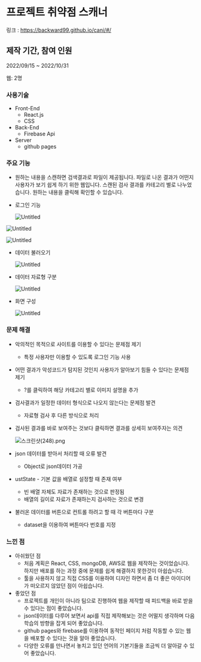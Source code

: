 # 프로젝트 취약점 스캐너

링크 :  https://backward99.github.io/cani/#/

## 제작 기간, 참여 인원

2022/09/15 ~ 2022/10/31

웹: 2명

### 사용기술

- Front-End
    - React.js
    - CSS
- Back-End
    - Firebase Api
- Server
    - github pages

### 주요 기능

- 원하는 내용을 스캔하면 검색결과로 파일이 제공됩니다. 파일로 나온 결과가 어떤지 사용자가 보기 쉽게 하기 위한 웹입니다.  스캔된 검사 결과를 카테고리 별로 나누었습니다. 원하는 내용을 클릭해 확인할 수 있습니다.
- 로그인 기능
    
    ![Untitled](https://s3-us-west-2.amazonaws.com/secure.notion-static.com/57629d61-b773-4d9f-8f2e-d36d398a0261/Untitled.png)
    

![Untitled](https://s3-us-west-2.amazonaws.com/secure.notion-static.com/dc67e792-b154-420c-9c62-921f5cd6c70d/Untitled.png)

![Untitled](https://s3-us-west-2.amazonaws.com/secure.notion-static.com/90a84385-e370-4bef-afc6-ef77bf26a288/Untitled.png)

- 데이터 불러오기
    
    ![Untitled](https://s3-us-west-2.amazonaws.com/secure.notion-static.com/7976928b-3780-4d80-897d-3979524eee71/Untitled.png)
    
- 데이터 자료형 구분
    
    ![Untitled](https://s3-us-west-2.amazonaws.com/secure.notion-static.com/cd232f03-b53d-4240-9739-348d8c80d8f7/Untitled.png)
    
- 화면 구성

    ![Untitled](https://s3-us-west-2.amazonaws.com/secure.notion-static.com/16f15a1c-7861-4761-9939-7fb6efac8c53/Untitled.png)

### 문제 해결

- 악의적인 목적으로 사이트를 이용할 수 있다는 문제점 제기
    - 특정 사용자만 이용할 수 있도록 로그인 기능 사용
- 어떤 결과가 악성코드가 탐지된 것인지 사용자가 알아보기 힘들 수 있다는 문제점 제기
    - ?를 클릭하여 해당 카테고리 별로 이미지 설명을 추가
- 검사결과가 일정한 데이터 형식으로 나오지 않는다는 문제점 발견
    - 자료형 검사 후 다른 방식으로 처리
- 검사된 결과를 바로 보여주는 것보다 클릭하면 결과를 상세히 보여주자는 의견
    
    ![스크린샷(248).png](https://s3-us-west-2.amazonaws.com/secure.notion-static.com/552fb5b3-b4be-4854-8433-fa149ccff4eb/%EC%8A%A4%ED%81%AC%EB%A6%B0%EC%83%B7(248).png)
    
- json 데이터를 받아서 처리할 때 오류 발견
    - Object로 json데이터 가공
- ustState - 기본 값을 배열로 설정할 때 존재 여부
    - 빈 배열 자체도 자료가 존재하는 것으로 판정됨
    - 배열의 길이로 자료가 존재하는지 검사하는 것으로 변경
- 불러온 데이터를 버튼으로 컨트롤 하려고 할 때 각 버튼마다 구분
    - dataset을 이용하여 버튼마다 번호를 지정

### 느낀 점

- 아쉬웠던 점
    - 처음 계획은 React, CSS, mongoDB, AWS로 웹을 제작하는 것이었습니다. 하지만 배포를 하는 과정 중에 문제를 쉽게 해결하지 못한것이 아쉽습니다.
    - 툴을 사용하지 않고 직접 CSS를 이용하여 디자인 하면서 좀 더 좋은 아이디어가 떠오르지 않았던 점이 아쉽습니다.
- 좋았던 점
    - 프로젝트를 개인이 아니라 팀으로 진행하여 웹을 제작할 때 피드백을 바로 받을 수 있다는 점이 좋았습니다.
    - json데이터를 다루어 보면서 api를 직접 제작해보는 것은 어떨지 생각하며 다음 학습의 방향을 잡게 되어 좋았습니다.
    - github pages와 firebase를 이용하여 동적인 페이지 처럼 작동할 수 있는 웹을 배포할 수 있다는 것을 알아 좋았습니다.
    - 다양한 오류를 만나면서 놓치고 있던 언어의 기본기들을 조금씩 더 알아갈 수 있어 좋았습니다.
